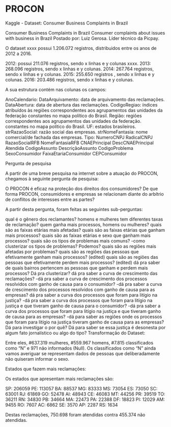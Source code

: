 # PROCON
Kaggle - Dataset: Consumer Business Complaints in Brazil 

Consumer Business Complaints in Brazil Consumer complaints about issues with business in Brazil Postado por: Luiz Gerosa. Líder técnico da Picpay.

O dataset xxxx possui 1.206.072 registros, distribuidos entre os anos de 2012 a 2016.

2012: possui 211.076 registros, sendo x linhas e y colunas xxxx. 2013: 268.096 registros, sendo x linhas e y colunas. 2014: 267.764 registros, sendo x linhas e y colunas. 2015: 255.650 registros , sendo x linhas e y colunas. 2016: 203.486 registros, sendo x linhas e y colunas.

A sua estrutura contém nas colunas os campos:

AnoCalendario: DataArquivamento: data de arquivamento das reclamações. DataAbertura: data de abertura das reclamações. CodigoRegiao: índices atribuídos às regiões correspondentes aos agrupamentos das unidades da federação constantes no mapa político do Brasil.
Região: regiões correspondentes aos agrupamentos das unidades da federação. constantes no mapa político do Brasil. UF: estados brasileiros. strRazaoSocial: razão social das empresas. strNomeFantasia: nome comercial/de fachada das empresas. Tipo: NumeroCNPJ RadicalCNPJ RazaoSocialRFB NomeFantasiaRFB CNAEPrincipal DescCNAEPrincipal Atendida CodigoAssunto DescriçãoAssunto CodigoProblema SexoConsumidor FaixaEtariaConsumidor CEPConsumidor

Pergunta de pesquisa

A partir de uma breve pesquisa na internet sobre a atuação do PROCON, chegamos à seguinte pergunta de pesquisa:

O PROCON é eficaz na proteção dos direitos dos consumidores? De que forma PROCON, consumidores e empresas se relacionam diante do arbítrio de conflitos de interesses entre as partes?

A partir desta pergunta, foram feitas as seguintes sub-perguntas:

qual é o gênero dos reclamantes?
homens e mulheres tem diferentes taxas de reclamação?
quem ganha mais processos, homens ou mulheres?
quais são as faixas etárias mais afetadas?
quais são as faixas etárias que ganham mais processos?
quais são as faixas etárias e sexo que ganham mais processos?
quais são os tipos de problemas mais comuns? -como clusterizar os tipos de problemas? Podemos?
quais são as regiões mais afetadas por problemas?
quais são as regiões das pessoas que efetivamente ganham mais processos? (edited)
quais são as regiões das pessoas que efetivamente perdem mais processos? (edited)
dá pra saber de quais bairros pertencem as pessoas que ganham e perdem mais processos? Dá pra clusterizar?
dá pra saber a curva de crescimento das reclamações? -dá pra saber a curva de crescimento dos processos resolvidos com ganho de causa para o consumidor? -dá pra saber a curva de crescimento dos processos resolvidos com ganho de causa para as empresas?
dá pra saber a curva dos processos que foram para litígio na justiça? -dá pra saber a curva dos processos que foram para litígio na justiça e que tiveram ganho de causa para o consumidor? -dá pra saber a curva dos processos que foram para litígio na justiça e que tiveram ganho de causa para as empresas? -dá para saber as regiões onde os processos que foram para litígio na justiça tiveram ganho de causa para as empresas? Dá para investigar o por quê? Dá para saber se essa justiça é desonesta por algum fato jornalístico ou algo do tipo?
Transformação do Dataset:

Entre eles, #637.319 mulheres, #559.967 homens, #7.815 classificados como “N” e 971 não informados (Null). Os classificados como “N” ainda vamos averiguar se representam dados de pessoas que deliberadamente não quiseram informar o sexo.

Estados que fazem mais reclamações:

Os estados que apresentam mais reclamações são:

SP: 206059 PE: 113057 BA: 88537 MG: 83333 MS: 73054 ES: 73050 SC: 63001 RJ: 61869 GO: 52478 Al: 48943 CE: 46083 MT: 44256 PR: 39519 TO: 36211 RN: 34830 PB: 34664 MA: 22473 PA: 22388 DF: 18823 PI: 12029 AM: 9455 RO: 7607 AC: 6862 SE: 3570 AP: 2287 RS: 1634

Destas reclamações, 750.698 foram atendidas contra 455.374 não atendidas.
